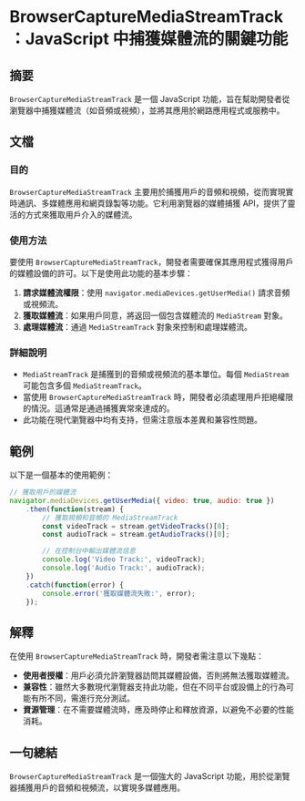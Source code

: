 <!--
Meta Description: # BrowserCaptureMediaStreamTrack：JavaScript 中捕獲媒體流的關鍵功能 ## 摘要 `BrowserCaptureMediaStreamTrack` 是一個 JavaScript 功能，旨在幫助開發者從瀏覽器中捕獲媒體流（如音頻或視頻），並將其應用於網路應用程...
Meta Keywords: browsercapturemediastreamtrack, javascript, mediastreamtrack, stream, console
-->

# BrowserCaptureMediaStreamTrack：JavaScript 中捕獲媒體流的關鍵功能

## 摘要
`BrowserCaptureMediaStreamTrack` 是一個 JavaScript 功能，旨在幫助開發者從瀏覽器中捕獲媒體流（如音頻或視頻），並將其應用於網路應用程式或服務中。

## 文檔
### 目的
`BrowserCaptureMediaStreamTrack` 主要用於捕獲用戶的音頻和視頻，從而實現實時通訊、多媒體應用和網頁錄製等功能。它利用瀏覽器的媒體捕獲 API，提供了靈活的方式來獲取用戶介入的媒體流。

### 使用方法
要使用 `BrowserCaptureMediaStreamTrack`，開發者需要確保其應用程式獲得用戶的媒體設備的許可。以下是使用此功能的基本步驟：

1. **請求媒體流權限**：使用 `navigator.mediaDevices.getUserMedia()` 請求音頻或視頻流。
2. **獲取媒體流**：如果用戶同意，將返回一個包含媒體流的 `MediaStream` 對象。
3. **處理媒體流**：通過 `MediaStreamTrack` 對象來控制和處理媒體流。

### 詳細說明
- `MediaStreamTrack` 是捕獲到的音頻或視頻流的基本單位。每個 `MediaStream` 可能包含多個 `MediaStreamTrack`。
- 當使用 `BrowserCaptureMediaStreamTrack` 時，開發者必須處理用戶拒絕權限的情況。這通常是通過捕獲異常來達成的。
- 此功能在現代瀏覽器中均有支持，但需注意版本差異和兼容性問題。

## 範例
以下是一個基本的使用範例：

```javascript
// 獲取用戶的媒體流
navigator.mediaDevices.getUserMedia({ video: true, audio: true })
    .then(function(stream) {
        // 獲取視頻和音頻的 MediaStreamTrack
        const videoTrack = stream.getVideoTracks()[0];
        const audioTrack = stream.getAudioTracks()[0];

        // 在控制台中輸出媒體流信息
        console.log('Video Track:', videoTrack);
        console.log('Audio Track:', audioTrack);
    })
    .catch(function(error) {
        console.error('獲取媒體流失敗:', error);
    });
```

## 解釋
在使用 `BrowserCaptureMediaStreamTrack` 時，開發者需注意以下幾點：

- **使用者授權**：用戶必須允許瀏覽器訪問其媒體設備，否則將無法獲取媒體流。
- **兼容性**：雖然大多數現代瀏覽器支持此功能，但在不同平台或設備上的行為可能有所不同，需進行充分測試。
- **資源管理**：在不需要媒體流時，應及時停止和釋放資源，以避免不必要的性能消耗。

## 一句總結
`BrowserCaptureMediaStreamTrack` 是一個強大的 JavaScript 功能，用於從瀏覽器捕獲用戶的音頻和視頻流，以實現多媒體應用。